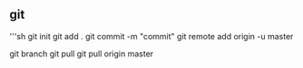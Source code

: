 ## git
'''sh
git init
git add .
git commit -m "commit"
git remote add origin -u master

git branch
git pull
git pull origin master